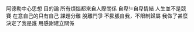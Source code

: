 阿德勒中心思想 
目的論 
所有煩惱都來自人際關係 
自卑!=自卑情結 
人生並不是競賽 
在意自己的只有自己 
課題分離 
脫離鬥爭 
不膨脹自我，不限制歸屬 
我做了甚麼決定了我是誰 
用感謝建立關係 
